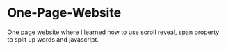 # One-Page-Website
One page website where I learned how to use scroll reveal, span property to split up words and javascript.

